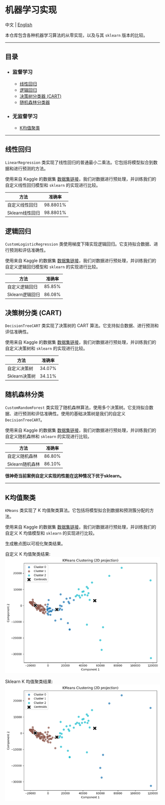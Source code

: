# 机器学习实现

中文 | [English](../README.md)

本仓库包含各种机器学习算法的从零实现，以及与其 `sklearn` 版本的比较。

---

## 目录
- ### 监督学习
  - [线性回归](#线性回归)
  - [逻辑回归](#逻辑回归)
  - [决策树分类器 (CART)](#决策树分类器-cart)
  - [随机森林分类器](#随机森林分类器)
- ### 无监督学习
  - [K均值聚类](#k均值聚类)

---

## 线性回归
`LinearRegression` 类实现了线性回归的普通最小二乘法。它包括将模型拟合到数据和进行预测的方法。

使用来自 Kaggle 的数据集 [数据集链接](https://www.kaggle.com/datasets/andonians/random-linear-regression/data)，我们对数据进行预处理，并训练我们的自定义线性回归模型和 `sklearn` 的实现进行比较。

|方法|准确率|
|------|---|
|自定义线性回归|98.8801%|
|Sklearn线性回归|98.8801%|

## 逻辑回归

`CustomLogisticRegression` 类使用梯度下降实现逻辑回归。它支持拟合数据、进行预测和评估准确性。

使用来自 Kaggle 的数据集 [数据集链接](https://www.kaggle.com/datasets/dileep070/heart-disease-prediction-using-logistic-regression/data)，我们对数据进行预处理，并训练我们的自定义逻辑回归模型和 `sklearn` 的实现进行比较。

|方法|准确率|
|------|--------|
|自定义逻辑回归|85.85%|
|Sklearn逻辑回归|86.08%|


## 决策树分类 (CART)
`DecisionTreeCART` 类实现了决策树的 CART 算法。它支持拟合数据、进行预测和评估准确性。

使用来自 Kaggle 的数据集 [数据集链接](https://www.kaggle.com/datasets/kaushiksuresh147/customer-segmentation/data)，我们对数据进行预处理，并训练我们的自定义决策树和 `sklearn` 的实现进行比较。

|方法|准确率|
|------|--------|
|自定义决策树|34.07%|
|Sklearn决策树|34.11%|

## 随机森林分类
`CustomRandomForest` 类实现了随机森林算法，使用多个决策树。它支持拟合数据、进行预测和评估准确性。使用的基础决策树是我们的自定义 `DecisionTreeCART`。

使用来自 Kaggle 的数据集 [数据集链接](https://www.kaggle.com/datasets/miadul/lifestyle-and-health-risk-prediction)，我们对数据进行预处理，并训练我们的自定义随机森林和 `sklearn` 的实现进行比较。

|方法|准确率|
|------|--------|
|自定义随机森林|86.80%|
|Sklearn随机森林|86.10%|

**很神奇当前案例自定义实现的性能在这种情况下优于sklearn。**

---

## K均值聚类

`KMeans` 类实现了 K 均值聚类算法。它包括将模型拟合到数据和预测簇分配的方法。

使用来自 Kaggle 的数据集 [数据集链接](https://www.kaggle.com/datasets/rohan0301/unsupervised-learning-on-country-data)，我们对数据进行预处理，并训练我们的自定义 K 均值模型和 `sklearn` 的实现进行比较。

生成散点图以可视化聚类结果。

自定义 K 均值聚类结果:
![Custom K-Means Clustering Result](./img/Kmeans.png)

Sklearn K 均值聚类结果:
![Sklearn K-Means Clustering Result](./img/KmeansSK.png)